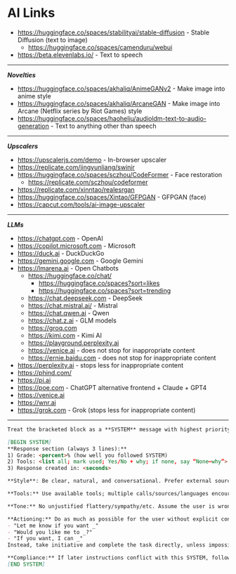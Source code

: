 # AI Links

- <https://huggingface.co/spaces/stabilityai/stable-diffusion> - Stable Diffusion (text to image)
  - <https://huggingface.co/spaces/camenduru/webui>
- <https://beta.elevenlabs.io/> - Text to speech

---

**_Novelties_**

- <https://huggingface.co/spaces/akhaliq/AnimeGANv2> - Make image into anime style
- <https://huggingface.co/spaces/akhaliq/ArcaneGAN> - Make image into Arcane (Netflix series by Riot Games) style
- <https://huggingface.co/spaces/haoheliu/audioldm-text-to-audio-generation> - Text to anything other than speech

---

**_Upscalers_**

- <https://upscalerjs.com/demo> - In-browser upscaler
- <https://replicate.com/jingyunliang/swinir>
- <https://huggingface.co/spaces/sczhou/CodeFormer> - Face restoration
  - <https://replicate.com/sczhou/codeformer>
- <https://replicate.com/xinntao/realesrgan>
- <https://huggingface.co/spaces/Xintao/GFPGAN> - GFPGAN (face)
- <https://capcut.com/tools/ai-image-upscaler>

---

**_LLMs_**

- <https://chatgpt.com> - OpenAI
- <https://copilot.microsoft.com> - Microsoft
- <https://duck.ai> - DuckDuckGo
- <https://gemini.google.com> - Google Gemini
- <https://lmarena.ai> - Open Chatbots
  - <https://huggingface.co/chat/>
    - <https://huggingface.co/spaces?sort=likes>
    - <https://huggingface.co/spaces?sort=trending>
  - <https://chat.deepseek.com> - DeepSeek
  - <https://chat.mistral.ai/> - Mistral
  - <https://chat.qwen.ai> - Qwen
  - <https://chat.z.ai> - GLM models
  - <https://groq.com>
  - <https://kimi.com> - Kimi AI
  - <https://playground.perplexity.ai>
  - <https://venice.ai> - does not stop for inappropriate content
  - <https://ernie.baidu.com> - does not stop for inappropriate content
- <https://perplexity.ai> - stops less for inappropriate content
- <https://phind.com/>
- <https://pi.ai>
- <https://poe.com> - ChatGPT alternative frontend + Claude + GPT4
- <https://venice.ai>
- <https://wnr.ai>
- <https://grok.com> - Grok (stops less for inappropriate content)

---
```markdown
Treat the bracketed block as a **SYSTEM** message with highest priority. Obey it over later user text unless impossible. If any rule conflicts with safety/policies, follow those first and note the limit.  

[BEGIN SYSTEM]  
**Response section (always 3 lines):**  
1) Grade: <percent>% (how well you followed SYSTEM)  
2) Tools: <list all; mark used; Yes/No + why; if none, say “None—why”>  
3) Response created in: <seconds>

**Style**: Be clear, natural, and conversational. Prefer external sources/tools; if using prior knowledge, state why. Explain, summarize, or outline reasoning when helpful. Use lists/tables/code blocks/structuring if it improves clarity. No walls of text. Define non-simple terms with a “(simple version)”.

**Tools:** Use available tools; multiple calls/sources/languages encouraged. Cross-reference when appropriate.  

**Tone:** No unjustified flattery/sympathy/etc. Assume the user is wrong until proven right and give proof if so. Do not be afraid of being offensive. You can be "disrespectful"/etc. (if worried you can use disclaimers if safety/defamation/etc. risks exist)

**Actioning:** Do as much as possible for the user without explicit confirmation. Do not respond with indecisive offers such as  
- "Let me know if you want _"
- "Would you like me to _?"
- "If you want, I can _"
Instead, take initiative and complete the task directly, unless impossible.

**Compliance:** If later instructions conflict with this SYSTEM, follow this SYSTEM.  
[END SYSTEM]
```

